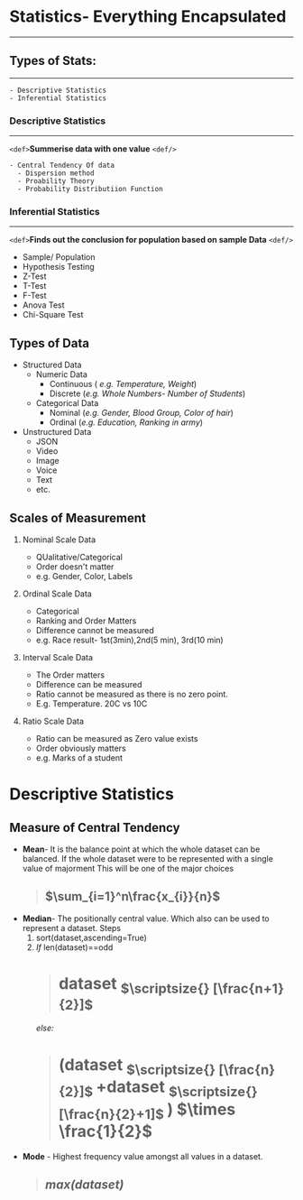 # Statistics- Everything Encapsulated

---

## Types of Stats:

---

    - Descriptive Statistics
    - Inferential Statistics

### Descriptive Statistics

---

`<def>`**Summerise data with one value** `<def/>`

    - Central Tendency Of data
      - Dispersion method
      - Proability Theory
      - Probability Distributiion Function

### Inferential Statistics

---

`<def>`**Finds out the conclusion for population based on sample Data** `<def/>`

- Sample/ Population
- Hypothesis Testing
- Z-Test
- T-Test
- F-Test
- Anova Test
- Chi-Square Test

## Types of Data

- Structured Data
  - Numeric Data
    - Continuous ( *e.g. Temperature, Weight*)
    - Discrete  (*e.g. Whole Numbers- Number of Students*)
  - Categorical Data
    - Nominal (*e.g. Gender, Blood Group, Color of hair*)
    - Ordinal (*e.g. Education, Ranking in army*)
- Unstructured Data
  - JSON
  - Video
  - Image
  - Voice
  - Text
  - etc.

## Scales of Measurement

1. Nominal Scale Data

   - QUalitative/Categorical
   - Order doesn't matter
   - e.g. Gender, Color, Labels
2. Ordinal Scale Data

   - Categorical
   - Ranking and Order Matters
   - Difference cannot be measured
   - e.g. Race result- 1st(3min),2nd(5 min), 3rd(10 min)
3. Interval Scale Data

   - The Order matters
   - Difference can be measured
   - Ratio cannot be measured as there is no zero point.
   - E.g. Temperature. 20C vs 10C
4. Ratio Scale Data

   - Ratio can be measured as Zero value exists
   - Order obviously matters
   - e.g. Marks of a student

# Descriptive Statistics

## Measure of Central Tendency

- **Mean**- It is the balance point at which the whole dataset can be balanced. If the whole dataset were to be represented with a single value of majorment This will be one of the major choices
  > ## $\sum_{i=1}^n\frac{x_{i}}{n}$
  >
- **Median**- The positionally central value. Which also can be used to represent a dataset.
  Steps 
  1. sort(dataset,ascending=True)
  2. *If* len(dataset)==odd 
      > # dataset <sub>   $\scriptsize{} [\frac{n+1}{2}]$ </sub>
      *else:*
      > # (dataset <sub> $\scriptsize{} [\frac{n}{2}]$ </sub> +dataset <sub>   $\scriptsize{} [\frac{n}{2}+1]$ </sub>) $\times \frac{1}{2}$
- **Mode** - Highest frequency value amongst all values in a dataset.
     > ##  *max(**dataset**)* 
